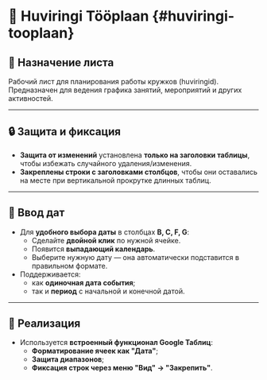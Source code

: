 # 📘 Huviringi Tööplaan  {#huviringi-tooplaan}

## 📌 Назначение листа

Рабочий лист для планирования работы кружков (huviringid).  
Предназначен для ведения графика занятий, мероприятий и других активностей.

---

## 🔒 Защита и фиксация

- **Защита от изменений** установлена **только на заголовки таблицы**, чтобы избежать случайного удаления/изменения.
- **Закреплены строки с заголовками столбцов**, чтобы они оставались на месте при вертикальной прокрутке длинных таблиц.

---

## 📅 Ввод дат

- Для **удобного выбора даты** в столбцах **B, C, F, G**:
  - Сделайте **двойной клик** по нужной ячейке.
  - Появится **выпадающий календарь**.
  - Выберите нужную дату — она автоматически подставится в правильном формате.
- Поддерживается:
  - как **одиночная дата события**;
  - так и **период** с начальной и конечной датой.

---

## 🧠 Реализация

- Используется **встроенный функционал Google Таблиц**:
  - **Форматирование ячеек как "Дата"**;
  - **Защита диапазонов**;
  - **Фиксация строк через меню "Вид" → "Закрепить"**.
